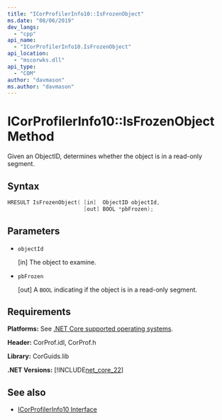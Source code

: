 ```yaml
---
title: "ICorProfilerInfo10::IsFrozenObject"
ms.date: "08/06/2019"
dev_langs:
  - "cpp"
api_name:
  - "ICorProfilerInfo10.IsFrozenObject"
api_location:
  - "mscorwks.dll"
api_type:
  - "COM"
author: "davmason"
ms.author: "davmason"
---
```

# ICorProfilerInfo10::IsFrozenObject Method

Given an ObjectID, determines whether the object is in a read-only segment.

## Syntax

```cpp
HRESULT IsFrozenObject( [in]  ObjectID objectId,
                        [out] BOOL *pbFrozen);
```

## Parameters

- `objectId`

  \[in] The object to examine.

- `pbFrozen`

  \[out] A `BOOL` indicating if the object is in a read-only segment.

## Requirements

**Platforms:** See [.NET Core supported operating systems](../../../core/install/windows.md?pivots=os-windows).

**Header:** CorProf.idl, CorProf.h

**Library:** CorGuids.lib

**.NET Versions:** [!INCLUDE[net_core_22](../../../../includes/net-core-30-md.md)]

## See also

- [ICorProfilerInfo10 Interface](icorprofilerinfo10-interface.md)
